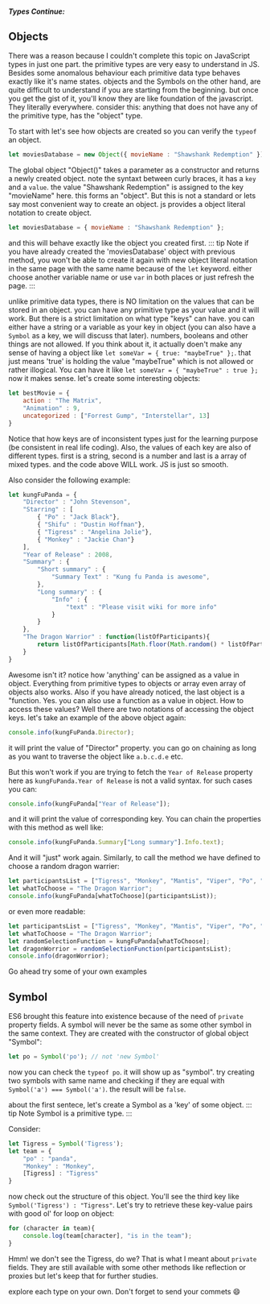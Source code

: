 
##### Types Continue:

## Objects

There was a reason because I couldn't complete this topic on JavaScript types in just one part. the primitive types are very easy to understand in JS. Besides some anomalous behaviour
each primitive data type behaves exactly like it's name states. objects and the Symbols on the other hand, are quite difficult to understand if you are starting from the beginning. 
but once you get the gist of it, you'll know they are like foundation of the javascript. They literally everywhere. consider this: anything that does not have any of the primitive type, has the "object" type. 

To start with let's see how objects are created so you can verify the `typeof` an object.
```js
let moviesDatabase = new Object({ movieName : "Shawshank Redemption" }); 
```

The global object "Object()" takes a parameter as a constructor and returns a newly created object. note the syntaxt between curly braces, it has a `key` and a `value`. the value
"Shawshank Redemption" is assigned to the key "movieName" here. this forms an "object". But this is not a standard or lets say most convenient way to create an object. js provides a
object literal notation to create object. 
```js
let moviesDatabase = { movieName : "Shawshank Redemption" };
```
and this will behave exactly like the object you created first. 
::: tip Note
if you have already created the 'moviesDatabase' object with previous method, you won't be able to create it again with new object literal notation in the same page with the same name because of the `let` keyword. either choose another variable name or use `var` in both places or just refresh the page. 
:::

unlike primitive data types, there is NO limitation on the values that can be stored in an object. you can have any primitive type as your value and it will work. But there is a strict limitation on what type "keys" can have. you can either have a string or a variable as your key in object (you can also have a `Symbol` as a key, we will discuss that later). numbers, booleans and other things are not allowed. If you think about it, it actually doen't make any sense of having a object like `let someVar = { true: "maybeTrue" };`. that just means 'true' is holding the value "maybeTrue" which is not allowed or rather illogical. You can have it like `let someVar = { "maybeTrue" : true };` now it makes sense.
let's create some interesting objects:

```js
let bestMovie = {
    action : "The Matrix",
    "Animation" : 9,
    uncategorized : ["Forrest Gump", "Interstellar", 13]
}
```

Notice that how keys are of inconsistent types just for the learning purpose (be consistent in real life coding). Also, the values of each key are also of different types. first is a string, second is a number and last is a array of mixed types. and the code above WILL work. JS is just so smooth.

Also consider the following example:
```js
let kungFuPanda = {
    "Director" : "John Stevenson",
    "Starring" : [
        { "Po" : "Jack Black"},
        { "Shifu" : "Dustin Hoffman"},
        { "Tigress" : "Angelina Jolie"},
        { "Monkey" : "Jackie Chan"}
    ],
    "Year of Release" : 2008,
    "Summary" : {
        "Short summary" : {
            "Summary Text" : "Kung fu Panda is awesome",
        },
        "Long summary" : {
            "Info" : {
                "text" : "Please visit wiki for more info"
            }
        }
    },
    "The Dragon Warrior" : function(listOfParticipants){
        return listOfParticipants[Math.floor(Math.random() * listOfParticipants.length)]
    }
}
```
Awesome isn't it? notice how 'anything' can be assigned as a value in object. Everything from primitive types to objects or array even array of objects also works.
Also if you have already noticed, the last object is a "function. Yes. you can also use a function as a value in object. How to access these values? Well there are two notations of accessing the object keys. let's take an example of the above object again:
```js
console.info(kungFuPanda.Director);
```
it will print the value of "Director" property. you can go on chaining as long as you want to traverse the object like `a.b.c.d.e` etc.

But this won't work if you are trying to fetch the `Year of Release` property here as `kungFuPanda.Year of Release` is not a valid syntax. for such cases you can:

```js
console.info(kungFuPanda["Year of Release"]);
```
and it will print the value of corresponding key. You can chain the properties with this method as well like:
```js
console.info(kungFuPanda.Summary["Long summary"].Info.text);
```
And it will "just" work again. Similarly, to call the method we have defined to choose a random dragon warrier:
```js
let participantsList = ["Tigress", "Monkey", "Mantis", "Viper", "Po", "Tai Lung"]
let whatToChoose = "The Dragon Warrior";
console.info(kungFuPanda[whatToChoose](participantsList));
```
or even more readable:
```js
let participantsList = ["Tigress", "Monkey", "Mantis", "Viper", "Po", "Tai Lung"]
let whatToChoose = "The Dragon Warrior";
let randomSelectionFunction = kungFuPanda[whatToChoose];
let dragonWorrior = randomSelectionFunction(participantsList); 
console.info(dragonWorrior);
```

Go ahead try some of your own examples

## Symbol

ES6 brought this feature into existence because of the need of `private` property fields. A symbol will never be the same as some other symbol in the same context.
They are created with the constructor of global object "Symbol":
```js
let po = Symbol('po'); // not 'new Symbol' 
```
now you can check the `typeof po`. it will show up as "symbol". try creating two symbols with same name and checking if they are equal with `Symbol('a') === Symbol('a')`. the result will be `false`.

about the first sentece, let's create a Symbol as a 'key' of some object.
::: tip Note
Symbol is a primitive type. 
:::

Consider:

```js
let Tigress = Symbol('Tigress');
let team = {
    "po" : "panda",
    "Monkey" : "Monkey",
    [Tigress] : "Tigress"
}
```
now check out the structure of this object. You'll see the third key like `Symbol('Tigress') : "Tigress"`.
Let's try to retrieve these key-value pairs with good ol' for loop on object:
```js
for (character in team){
    console.log(team[character], "is in the team");
}
```

Hmm! we don't see the Tigress, do we? That is what I meant about `private` fields. They are still available with some other methods like reflection or proxies but let's keep that for further studies.

explore each type on your own. Don't forget to send your commets :smile:
